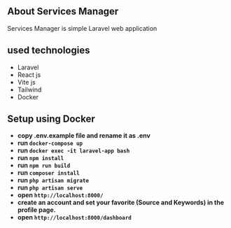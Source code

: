 ## About Services Manager

Services Manager is simple Laravel web application

## used technologies

-   Laravel
-   React js
-   Vite js
-   Tailwind
-   Docker

## Setup using Docker

-   **copy .env.example file and rename it as .env**
-   **run `docker-compose up`**
-   **run `docker exec -it laravel-app bash`**
-   **run `npm install`**
-   **run `npm run build`**
-   **run `composer install`**
-   **run `php artisan migrate`**
-   **run `php artisan serve`**
-   **open `http://localhost:8000/`**
-   **create an account and set your favorite (Source and Keywords) in the profile page.**
-   **open `http://localhost:8000/dashboard`**
